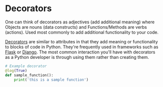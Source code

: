 # Decorators

One can think of decorators as adjectives (add additional meaning) where Objects are nouns (data constructs) and Functions/Methods are verbs (actions). Used most commonly to add additional functionality to your code.

[Decorators](https://www.python.org/dev/peps/pep-0318/) are similar to attributes in that they add meaning or functionality to blocks of code in Python. They're frequently used in frameworks such as [Flask](http://flask.pocoo.org/) or [Django](https://www.djangoproject.com/). The most common interaction you'll have with decorators as a Python developer is through using them rather than creating them.

``` python
# Example decorator
@log(True)
def sample_function():
    print('this is a sample function')
```